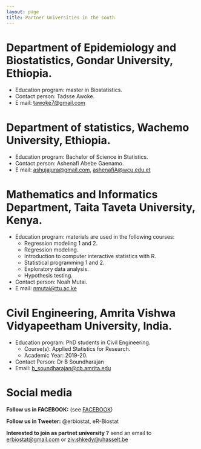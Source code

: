 ```yaml
---
layout: page
title: Partner Universities in the south
---
```

# Department of Epidemiology and Biostatistics, Gondar University, Ethiopia.

 * Education program: master in Biostatistics.
 * Contact person: Tadsse Awoke.
 * E mail: tawoke7@gmail.com 

# Department of statistics, Wachemo University, Ethiopia.

 * Education program: Bachelor of Science in Statistics.
 * Contact person: Ashenafi Abebe Gaenamo.
 * E mail: ashujajura@gmail.com, ashenafiA@wcu.edu.et  

# Mathematics and Informatics Department, Taita Taveta University, Kenya.

 * Education program: materials are used in the following courses: 
     - Regression modeling 1 and 2.
     - Regression modeling.
     - Introduction to computer interactive statistics with R.
     - Statistical programming 1 and 2.
     - Exploratory data analysis.
     - Hypothesis testing.
 * Contact person: Noah Mutai.
 * E mail: nmutai@ttu.ac.ke 
 
 
# Civil Engineering, Amrita Vishwa Vidyapeetham University, India.

 * Education program: PhD students in Civil Engineering. 
     - Course(s): Applied Statistics for Research.
     - Academic Year: 2019-20.
 * Contact Person: Dr B Soundharajan
 * Email: b_soundharajan@cb.amrita.edu
 

# Social media 

**Follow us in FACEBOOK:** (see [FACEBOOK](https://www.facebook.com/ER-BioStat-1463845487001786/))

**Follow us in Tweeter:** @erbiostat, eR-Biostat

**Interested to join as partnet university ?**  send an email to 	erbiostat@gmail.com or ziv.shkedy@uhasselt.be


